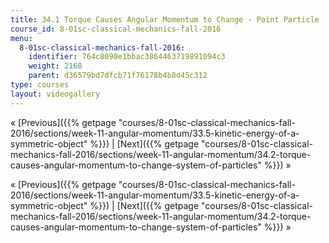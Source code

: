 ```yaml
---
title: 34.1 Torque Causes Angular Momentum to Change - Point Particle
course_id: 8-01sc-classical-mechanics-fall-2016
menu:
  8-01sc-classical-mechanics-fall-2016:
    identifier: 764c8090e1bbac3864463719891094c3
    weight: 2160
    parent: d36579bd7dfcb71f76178b4b8d45c312
type: courses
layout: videogallery
---
```

« [Previous]({{% getpage "courses/8-01sc-classical-mechanics-fall-2016/sections/week-11-angular-momentum/33.5-kinetic-energy-of-a-symmetric-object" %}}) | [Next]({{% getpage "courses/8-01sc-classical-mechanics-fall-2016/sections/week-11-angular-momentum/34.2-torque-causes-angular-momentum-to-change-system-of-particles" %}}) »

« [Previous]({{% getpage "courses/8-01sc-classical-mechanics-fall-2016/sections/week-11-angular-momentum/33.5-kinetic-energy-of-a-symmetric-object" %}}) | [Next]({{% getpage "courses/8-01sc-classical-mechanics-fall-2016/sections/week-11-angular-momentum/34.2-torque-causes-angular-momentum-to-change-system-of-particles" %}}) »